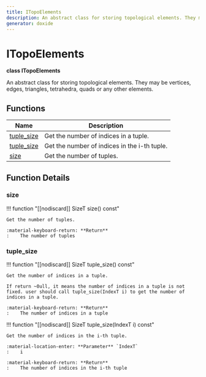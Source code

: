 ```yaml
---
title: ITopoElements
description: An abstract class for storing topological elements. They may be vertices, edges, triangles, tetrahedra, quads or any other elements. 
generator: doxide
---
```



# ITopoElements

**class ITopoElements**



An abstract class for storing topological elements. They may be vertices, edges, triangles, tetrahedra, quads or any other elements.
 




## Functions

| Name | Description |
| ---- | ----------- |
| [tuple_size](#tuple_size) | Get the number of indices in a tuple. |
| [tuple_size](#tuple_size) | Get the number of indices in the i-th tuple. |
| [size](#size) | Get the number of tuples. |

## Function Details

### size<a name="size"></a>
!!! function "[[nodiscard]] SizeT            size() const"

    
    
    Get the number of tuples.
    
    :material-keyboard-return: **Return**
    :    The number of tuples
    
    

### tuple_size<a name="tuple_size"></a>
!!! function "[[nodiscard]] SizeT            tuple_size() const"

    
    
    Get the number of indices in a tuple.
    
    If return ~0ull, it means the number of indices in a tuple is not fixed. user should call tuple_size(IndexT i) to get the number of indices in a tuple.
    
    :material-keyboard-return: **Return**
    :    The number of indices in a tuple
    
    

!!! function "[[nodiscard]] SizeT            tuple_size(IndexT i) const"

    
    
    Get the number of indices in the i-th tuple.
    
    :material-location-enter: **Parameter** `IndexT`
    :    i
    
    :material-keyboard-return: **Return**
    :    The number of indices in the i-th tuple
    
    

